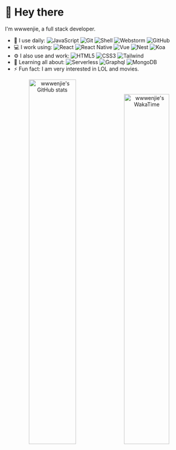 # 👋 Hey there

I'm wwwenjie, a full stack developer.

- 🚀 I use daily:
  ![JavaScript](https://img.shields.io/badge/-TypeScript-black?style=plastic&logo=typescript)
  ![Git](https://img.shields.io/badge/-Git-black?style=plastic&logo=git)
  ![Shell](https://img.shields.io/badge/-Shell-black?style=plastic&logo=PowerShell)
  ![Webstorm](https://img.shields.io/badge/-Webstorm-black?style=plastic&logo=Webstorm)
  ![GitHub](https://img.shields.io/badge/-GitHub-181717?style=plastic&logo=github)
- 💻 I work using:
  ![React](https://img.shields.io/badge/-React-3b2e5a?style=plastic&logo=react)
  ![React Native](https://img.shields.io/badge/-React%20Native-3b2e5a?style=plastic&logo=react)
  ![Vue](https://img.shields.io/badge/-Vue-4FC08D?style=plastic&logo=Vue.js&logoColor=white)
  ![Nest](https://img.shields.io/badge/-Nest-E0234E?style=plastic&logo=nestjs)
  ![Koa](https://img.shields.io/badge/-Koa-black?style=plastic)
- ⚙️ I also use and work:
  ![HTML5](https://img.shields.io/badge/-HTML5-E34F26?style=plastic&logo=html5&logoColor=white)
  ![CSS3](https://img.shields.io/badge/-CSS3-1572B6?style=plastic&logo=css3)
  ![Tailwind](https://img.shields.io/badge/-Tailwind-38B2AC?style=plastic&logo=tailwind-css&logoColor=white)
- 🌱 Learning all about:
  ![Serverless](https://img.shields.io/badge/-Serverless-black?style=plastic&logo=serverless)
  ![Graphql](https://img.shields.io/badge/-Graphql-E10098?style=plastic&logo=graphql)
  ![MongoDB](https://img.shields.io/badge/-MongoDB-black?style=plastic&logo=mongodb)
- ⚡️ Fun fact: I am very interested in LOL and movies.

<p align="center">
  <img src="https://github-readme-stats.vercel.app/api?username=wwwenjie&hide_border=true&hide_title=true&show_icons=true&count_private=true&include_all_commits=true" alt="wwwenjie's GitHub stats" width="50%">
  <img src="https://github-readme-stats.vercel.app/api/wakatime/?username=wenjie&layout=compact&hide_border=true&hide_title=true" alt="wwwenjie's WakaTime" width="49%">
</p>
